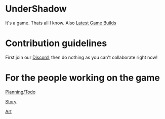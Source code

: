 # UnderShadow
It's a game. Thats all I know. Also [Latest Game Builds](https://unizong.com/lulz/rick-roll/)

# Contribution guidelines
First join our [Discord](https://discord.gg/5xckMFxQhe), then do nothing as you can't collaborate right now!

# For the people working on the game
[Planning/Todo](https://github.com/UnderShadow-Game/planning-and-todo)

[Story](https://github.com/UnderShadow-Game/story-scripts)

[Art](https://github.com/UnderShadow-Game/art-assets)
